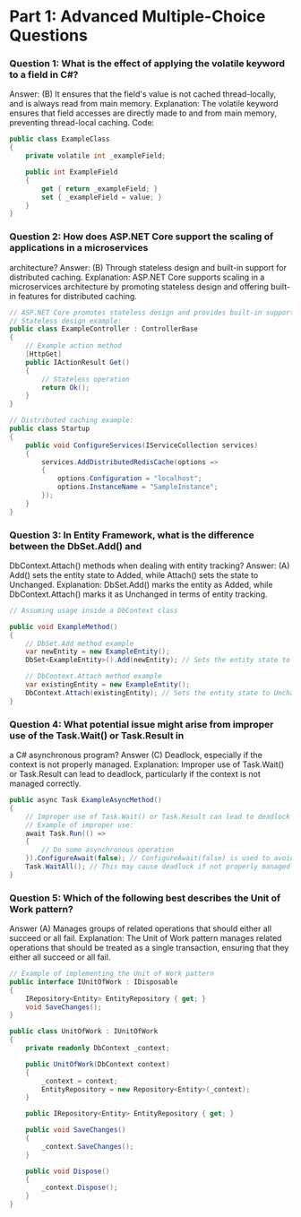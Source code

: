 # Part 1: Advanced Multiple-Choice Questions
### Question 1: What is the effect of applying the volatile keyword to a field in C#? 
Answer:  (B) It ensures that the field's value is not cached thread-locally, and is always read from main memory.
Explanation: The volatile keyword ensures that field accesses are directly made to and from main memory, preventing thread-local caching.
Code: 
```c#
public class ExampleClass
{
    private volatile int _exampleField;

    public int ExampleField
    {
        get { return _exampleField; }
        set { _exampleField = value; }
    }
}
```


### Question 2: How does ASP.NET Core support the scaling of applications in a microservices 
architecture? 
Answer: (B) Through stateless design and built-in support for distributed caching.
Explanation: ASP.NET Core supports scaling in a microservices architecture by promoting stateless design and offering built-in features for distributed caching.
```c#
// ASP.NET Core promotes stateless design and provides built-in support for distributed caching.
// Stateless design example:
public class ExampleController : ControllerBase
{
    // Example action method
    [HttpGet]
    public IActionResult Get()
    {
        // Stateless operation
        return Ok();
    }
}

// Distributed caching example:
public class Startup
{
    public void ConfigureServices(IServiceCollection services)
    {
        services.AddDistributedRedisCache(options =>
        {
            options.Configuration = "localhost";
            options.InstanceName = "SampleInstance";
        });
    }
}

```


### Question 3: In Entity Framework, what is the difference between the DbSet.Add() and 
DbContext.Attach() methods when dealing with entity tracking? 
Answer: (A) Add() sets the entity state to Added, while Attach() sets the state to Unchanged.
Explanation: DbSet.Add() marks the entity as Added, while DbContext.Attach() marks it as Unchanged in terms of entity tracking.
```c#
// Assuming usage inside a DbContext class

public void ExampleMethod()
{
    // DbSet.Add method example
    var newEntity = new ExampleEntity();
    DbSet<ExampleEntity>().Add(newEntity); // Sets the entity state to Added

    // DbContext.Attach method example
    var existingEntity = new ExampleEntity();
    DbContext.Attach(existingEntity); // Sets the entity state to Unchanged
}

```

### Question 4: What potential issue might arise from improper use of the Task.Wait() or Task.Result in 
a C# asynchronous program? 
Answer (C) Deadlock, especially if the context is not properly managed.
Explanation: Improper use of Task.Wait() or Task.Result can lead to deadlock, particularly if the context is not managed correctly.
```c#
public async Task ExampleAsyncMethod()
{
    // Improper use of Task.Wait() or Task.Result can lead to deadlock
    // Example of improper use:
    await Task.Run(() =>
    {
        // Do some asynchronous operation
    }).ConfigureAwait(false); // ConfigureAwait(false) is used to avoid deadlock
    Task.WaitAll(); // This may cause deadlock if not properly managed
}

```

### Question 5: Which of the following best describes the Unit of Work pattern? 
Answer (A) Manages groups of related operations that should either all succeed or all fail.
Explanation: The Unit of Work pattern manages related operations that should be treated as a single transaction, ensuring that they either all succeed or all fail.
```c#
// Example of implementing the Unit of Work pattern
public interface IUnitOfWork : IDisposable
{
    IRepository<Entity> EntityRepository { get; }
    void SaveChanges();
}

public class UnitOfWork : IUnitOfWork
{
    private readonly DbContext _context;

    public UnitOfWork(DbContext context)
    {
        _context = context;
        EntityRepository = new Repository<Entity>(_context);
    }

    public IRepository<Entity> EntityRepository { get; }

    public void SaveChanges()
    {
        _context.SaveChanges();
    }

    public void Dispose()
    {
        _context.Dispose();
    }
}

```



